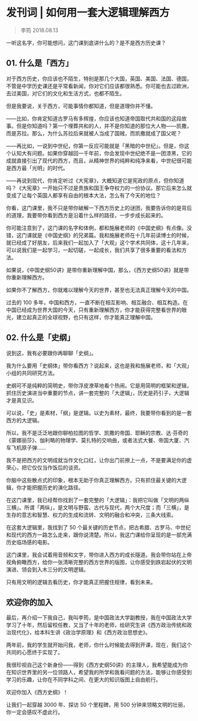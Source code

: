 # 发刊词 | 如何用一套大逻辑理解西方

> 李筠 2018.08.13

一听这名字，你可能想问，这门课到底讲什么的？是不是西方历史课？

## 01. 什么是「西方」

对于西方历史，你应该也不陌生，特别是那几个大国，英国、美国、法国、德国，不管是中学历史课还是平常看新闻，你对它们应该都很熟悉。你可能也去过欧洲，去过美国，对它们的文化和生活方式，也都不陌生。

但是我要说，关于西方，可能事情你都知道，但是道理你并不懂。

——比如，你肯定知道古罗马有多辉煌，你应该也知道帝国取代共和国的这段故事。但是你知道吗？第一个埋葬共和的人，并不是你知道的那位大人物——凯撒，而是苏拉。那么，为什么苏拉后来就被人当成了国贼，而凯撒就成了国父呢？

——再比如，一说到中世纪，你第一反应可能就是「黑暗的中世纪」。但是，你这个认知大有问题。如果你穿越回一千年前，你会发现中世纪绝不是一团漆黑，它的成就直接引出了现代的西方，而且，从精神世界的纯粹和纯净来看，中世纪很可能是西方最「光明」的时代。

——再说到现代，你肯定听过《大宪章》，大概知道它是宪政的原点，但你知道吗？《大宪章》一开始只不过是贵族和国王争夺权力的一份协议。那它后来怎么就变成了让每个英国人都享有自由的根本大法，怎么有了今天的地位？

你看，这门课里，我不只是带你破解一下西方历史上的谜团，我要告诉你的是背后的道理，我要带你看到西方是沿着什么样的路径，一步步成长起来的。

你可能注意到了，这门课的名字和体例，都和施展老师的《中国史纲》有点像。没错，这门课就是《中国史纲》的兄弟篇。我和施展老师在十几年前读博士的时候，就已经成了好朋友，后来我们一起加入了「大观」这个学术共同体，这十几年来，可以说我们是一起学习，一起切磋，一起成长，我们共享了很多重要的看法和方法。

如果说，《中国史纲50讲》是带你重新理解中国，那么，《西方史纲50讲》就是带你重新理解西方。

如果你不了解西方，你就难以理解今天的世界，甚至也无法真正理解今天的中国。

过去的 100 多年，中国和西方，一直不断在相互影响、相互融合、相互构造。在中国已经成为世界大国的今天，只有重新理解西方，你才能获得完整看世界的眼光，建立起真正的全球视野，也只有这样，你才能真正理解中国。

## 02. 什么是「史纲」

说到这，我有必要跟你再聊聊「史纲」。

我为什么要用「史纲体」带你看西方？说起来，这也是我和施展老师，和「大观」小组的共同研究方法。

史纲可不是纯粹的简明史，带你浮皮潦草地看个热闹。它是用简明的框架和逻辑，抓住历史演进当中重要的节点，讲一套完整的「大逻辑」，历史是药引子，大逻辑才是真见识。

可以说，「史」是素材，「纲」是逻辑。以史为素材，最终，我要带你看到的是一套西方的大逻辑。

所以，我不是泛泛地跟你聊柏拉图的哲学、凯撒的帝国、耶稣的宗教、达·芬奇的《蒙娜丽莎》、伽利略的物理学、莫扎特的交响曲，或者法式大餐、帝国大厦、汽车飞机原子弹……

我不是把西方的文明成就当作文化口红，让你出门前擦上一点，不是要满足你的虚荣心，把它仅仅当作饭后的谈资。

你脑中这些散点式的印象，根本无助于你真正理解西方。只有抓住最关键的大逻辑，你才能把握历史的演化路径。

在这门课里，我已经帮你找到了一套完整的「大逻辑」：我把它叫做「文明的两纵三横」。所谓「两纵」，是文明与野蛮、古代与现代，两个大尺度；而「三横」，是生存的意志和智慧、权力的生成和流转、文明的融合和冲突，三条大线索。

在这套大逻辑里，我找到了 50 个最关键的历史节点，把古希腊、古罗马、中世纪和现代的西方一路怎么走来，跟你说清楚。所以，我这门课给你呈现的是一部充满历史临场感的电影。

这门课里，我会试着用音频和文字，带你进入西方的成长隧道。我会带你站在上帝视角俯瞰西方，给你一张清晰完整的西方世界的版图，让你感受到跌宕起伏的文明演进、领会到入木三分的文明逻辑。

只有用文明的逻辑去看历史，你才能真正把握住规律，看到未来。

## 欢迎你的加入

最后，再介绍一下我自己，我叫李筠，是中国政法大学副教授，我在中国政法大学学习了十年，然后留校任教，又当了十年的老师，给研究生讲《西方政治传统和政治现代化》，给本科生讲《政治学原理》和《西方政治思想史》。

两年前，我的学生就开始问我，老师，你什么时候能去得到开课，现在，我们这个共同的心愿终于实现了。

我很珍视自己这个新身份——得到《西方史纲50讲》的主理人，我希望能成为你在知识世界里的另一位领路人，希望我的所学和我看问题的方法，能够让你感受到学习的乐趣，让你在不同学科之间、在更大的知识版图上自由航行。

欢迎你加入《西方史纲》！

让我们一起穿越 3000 年、探访 50 个里程碑，用 500 分钟来领略文明的壮丽，你一定会感叹不虚此行。


